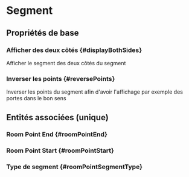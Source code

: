 # Segment
<!--- THIS FILE IS GENERATED PLEASE DO NOT EDIT IT DIRECTLY --->



## Propriétés de base

### Afficher des deux côtés {#displayBothSides}
        
Afficher le segment des deux côtés du segment
### Inverser les points {#reversePoints}
        
Inverser les points du segment afin d'avoir l'affichage par exemple des portes dans le bon sens

## Entités associées (unique)

###  Room Point End {#roomPointEnd}
        

###  Room Point Start {#roomPointStart}
        

### Type de segment {#roomPointSegmentType}
        





